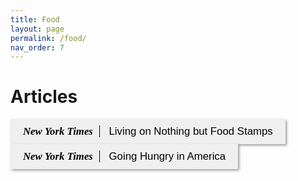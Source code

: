 ```yaml
---
title: Food 
layout: page
permalink: /food/
nav_order: 7
---
```


<style>
  button {
    font-size: 1.2em;
    padding: 10px 20px;
    border: none; /* Remove the border */
    box-shadow: 2px 2px 4px rgba(0,0,0,0.4);
  }

    .nyt {
    font-family: "Times New Roman", Times, serif;
    font-weight: bold;
    font-style: italic;
    margin-right: 10px; /* Add some right margin */
    cursor: pointer; /* Show hand cursor on hover */
    }
  
  .title {
    border-left: 1px solid black;
    padding-left: 10px;
  }

    h1 {
    font-weight: bold;
  }
</style>

<h1> Articles </h1>
<a href="https://www.nytimes.com/2010/01/03/us/03foodstamps.html" target="_blank">
  <button><span class="nyt">New York Times</span><span class="title"> Living on Nothing but Food Stamps</span></button>
</a>


<a href="https://www.nytimes.com/2023/03/17/world/food-stamps-cuts-rising-prices.html" target="_blank">
 <button><span class="nyt">New York Times</span><span class="title"> Going Hungry in America</span></button>
 </a>


